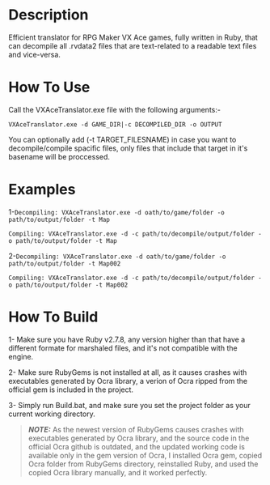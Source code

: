 # Description
Efficient translator for RPG Maker VX Ace games, fully written in Ruby, that can decompile all .rvdata2 files that are text-related to a readable text files and vice-versa.

# How To Use
Call the VXAceTranslator.exe file with the following arguments:-

```VXAceTranslator.exe -d GAME_DIR|-c DECOMPILED_DIR -o OUTPUT```

You can optionally add (-t TARGET_FILESNAME) in case you want to decompile/compile spacific files, only files that include that target in it's basename will be proccessed.

# Examples
1-```Decompiling: VXAceTranslator.exe -d oath/to/game/folder -o path/to/output/folder -t Map```

```Compiling: VXAceTranslator.exe -d -c path/to/decompile/output/folder -o path/to/output/folder -t Map```


2-```Decompiling: VXAceTranslator.exe -d oath/to/game/folder -o path/to/output/folder -t Map002```

```Compiling: VXAceTranslator.exe -d -c path/to/decompile/output/folder -o path/to/output/folder -t Map002```

# How To Build
1- Make sure you have Ruby v2.7.8, any version higher than that have a different formate for marshaled files, and it's not compatible with the engine.

2- Make sure RubyGems is not installed at all, as it causes crashes with executables generated by Ocra library, a verion of Ocra ripped from the official gem is included in the project.

3- Simply run Build.bat, and make sure you set the project folder as your current working directory.

> **_NOTE:_** As the newest version of RubyGems causes crashes with executables generated by Ocra library, and the source code in the official Ocra github is outdated, and the updated working code is available only in the gem version of Ocra, I installed Ocra gem, copied Ocra folder from RubyGems directory, reinstalled Ruby, and used the copied Ocra library manually, and it worked perfectly.
